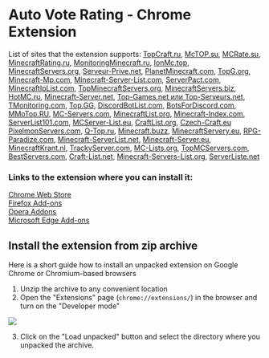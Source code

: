 # Auto Vote Rating - Chrome Extension
List of sites that the extension supports: [TopCraft.ru](http://topcraft.ru/), [McTOP.su](https://mctop.su/), [MCRate.su](http://mcrate.su/), [MinecraftRating.ru](http://minecraftrating.ru/), [MonitoringMinecraft.ru](http://monitoringminecraft.ru/), [IonMc.top](https://ionmc.top/), [MinecraftServers.org](https://minecraftservers.org/), [Serveur-Prive.net](https://serveur-prive.net/minecraft), [PlanetMinecraft.com](https://www.planetminecraft.com/), [TopG.org](https://topg.org/Minecraft), [Minecraft-Mp.com](https://minecraft-mp.com/), [Minecraft-Server-List.com](http://minecraft-server-list.com/), [ServerPact.com](https://www.serverpact.com/), [MinecraftIpList.com](https://www.minecraftiplist.com/), [TopMinecraftServers.org](https://topminecraftservers.org/), [MinecraftServers.biz](http://minecraftservers.biz/), [HotMC.ru](https://hotmc.ru/), [Minecraft-Server.net](https://minecraft-server.net/), [Top-Games.net или Top-Serveurs.net](https://top-games.net/), [TMonitoring.com](https://tmonitoring.com/), [Top.GG](https://top.gg/), [DiscordBotList.com](https://discordbotlist.com/), [BotsForDiscord.com](https://botsfordiscord.com/), [MMoTop.RU](https://mmotop.ru/), [MC-Servers.com](https://mc-servers.com/), [MinecraftList.org](https://minecraftlist.org/), [Minecraft-Index.com](https://www.minecraft-index.com/), [ServerList101.com](https://serverlist101.com/), [MCServer-List.eu](https://mcserver-list.eu/), [CraftList.org](https://craftlist.org/), [Czech-Craft.eu](https://czech-craft.eu/) [PixelmonServers.com](https://pixelmonservers.com/), [Q-Top.ru](http://q-top.ru/), [Minecraft.buzz](https://minecraft.buzz/), [MinecraftServery.eu](https://minecraftservery.eu/), [RPG-Paradize.com](https://www.rpg-paradize.com/), [Minecraft-ServerList.net](https://www.minecraft-serverlist.net/), [Minecraft-Server.eu](https://minecraft-server.eu/), [MinecraftKrant.nl](https://www.minecraftkrant.nl/), [TrackyServer.com](https://www.trackyserver.com/), [MC-Lists.org](https://mc-lists.org/), [TopMCServers.com](https://topmcservers.com/), [BestServers.com](https://bestservers.com/), [Craft-List.net](https://craft-list.net/), [Minecraft-Servers-List.org](https://www.minecraft-servers-list.org/), [ServerListe.net](https://www.serverliste.net/)
### Links to the extension where you can install it:
[Chrome Web Store](https://chrome.google.com/webstore/detail/auto-vote-minecraft-ratin/mdfmiljoheedihbcfiifopgmlcincadd)   
[Firefox Add-ons](https://addons.mozilla.org/ru/firefox/addon/auto-vote-rating/)   
[Opera Addons](https://addons.opera.com/ru/extensions/details/auto-vote-minecraft-rating/)   
[Microsoft Edge Add-ons](https://microsoftedge.microsoft.com/addons/detail/auto-vote-rating/ecoifpgiojfhmihcfomafdcmkphafpba)  
## Install the extension from zip archive
Here is a short guide how to install an unpacked extension on Google Chrome or Chromium-based browsers
1. Unzip the archive to any convenient location
2. Open the "Extensions" page (`chrome://extensions/`) in the browser and turn on the "Developer mode"
    
![](https://i.imgur.com/iQ4DXVu.png)
    
3. Click on the "Load unpacked" button and select the directory where you unpacked the archive.
